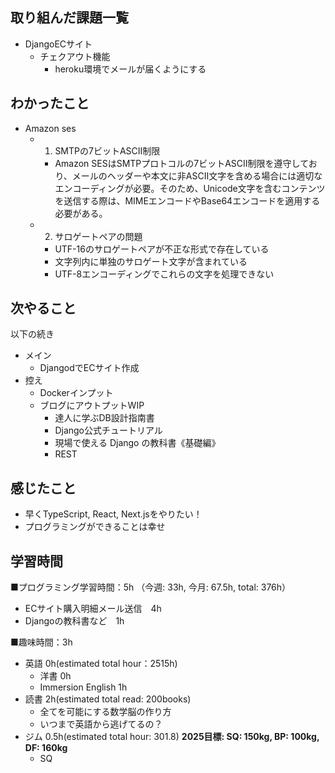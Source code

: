 ## 取り組んだ課題一覧
- DjangoECサイト
  - チェクアウト機能
    - heroku環境でメールが届くようにする

## わかったこと
- Amazon ses
  - 1. SMTPの7ビットASCII制限
    - Amazon SESはSMTPプロトコルの7ビットASCII制限を遵守しており、メールのヘッダーや本文に非ASCII文字を含める場合には適切なエンコーディングが必要。そのため、Unicode文字を含むコンテンツを送信する際は、MIMEエンコードやBase64エンコードを適用する必要がある。
  - 2. サロゲートペアの問題
    - UTF-16のサロゲートペアが不正な形式で存在している
    - 文字列内に単独のサロゲート文字が含まれている
    - UTF-8エンコーディングでこれらの文字を処理できない

## 次やること
以下の続き
- メイン
  - DjangodでECサイト作成
- 控え
  - Dockerインプット
  - ブログにアウトプットWIP
    - 達人に学ぶDB設計指南書
    - Django公式チュートリアル
    - 現場で使える Django の教科書《基礎編》
    - REST

## 感じたこと
- 早くTypeScript, React, Next.jsをやりたい！
- プログラミングができることは幸せ

## 学習時間
■プログラミング学習時間：5h （今週: 33h, 今月: 67.5h, total: 376h）
  - ECサイト購入明細メール送信　4h
  - Djangoの教科書など　1h

■趣味時間：3h
- 英語 0h(estimated total hour：2515h)
  - 洋書 0h
  - Immersion English 1h
- 読書 2h(estimated total read: 200books)
  - 全てを可能にする数学脳の作り方
  - いつまで英語から逃げてるの？
- ジム 0.5h(estimated total hour: 301.8) **2025目標: SQ: 150kg, BP: 100kg, DF: 160kg**
  - SQ
